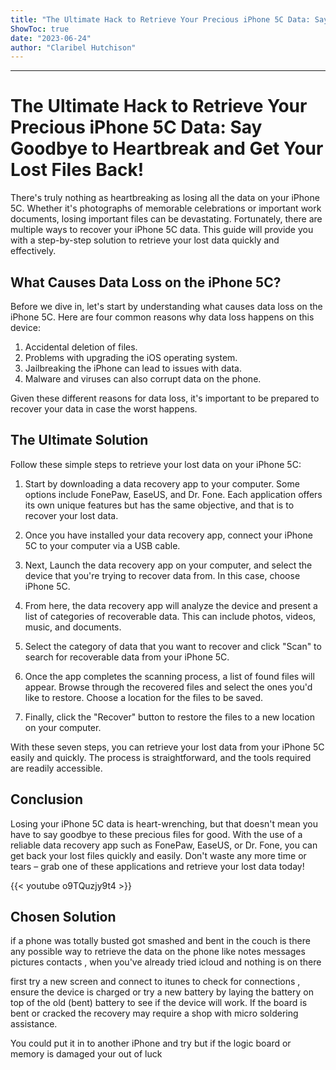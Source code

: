 ```yaml
---
title: "The Ultimate Hack to Retrieve Your Precious iPhone 5C Data: Say Goodbye to Heartbreak and Get Your Lost Files Back!"
ShowToc: true 
date: "2023-06-24"
author: "Claribel Hutchison"
---
```

*****
# The Ultimate Hack to Retrieve Your Precious iPhone 5C Data: Say Goodbye to Heartbreak and Get Your Lost Files Back!

There's truly nothing as heartbreaking as losing all the data on your iPhone 5C. Whether it's photographs of memorable celebrations or important work documents, losing important files can be devastating. Fortunately, there are multiple ways to recover your iPhone 5C data. This guide will provide you with a step-by-step solution to retrieve your lost data quickly and effectively.

## What Causes Data Loss on the iPhone 5C?

Before we dive in, let's start by understanding what causes data loss on the iPhone 5C. Here are four common reasons why data loss happens on this device:

1. Accidental deletion of files.
2. Problems with upgrading the iOS operating system.
3. Jailbreaking the iPhone can lead to issues with data.
4. Malware and viruses can also corrupt data on the phone. 

Given these different reasons for data loss, it's important to be prepared to recover your data in case the worst happens.

## The Ultimate Solution

Follow these simple steps to retrieve your lost data on your iPhone 5C:

1. Start by downloading a data recovery app to your computer. Some options include FonePaw, EaseUS, and Dr. Fone. Each application offers its own unique features but has the same objective, and that is to recover your lost data.

2. Once you have installed your data recovery app, connect your iPhone 5C to your computer via a USB cable.

3. Next, Launch the data recovery app on your computer, and select the device that you're trying to recover data from. In this case, choose iPhone 5C. 

4. From here, the data recovery app will analyze the device and present a list of categories of recoverable data. This can include photos, videos, music, and documents.

5. Select the category of data that you want to recover and click "Scan" to search for recoverable data from your iPhone 5C.


6. Once the app completes the scanning process, a list of found files will appear. Browse through the recovered files and select the ones you'd like to restore. Choose a location for the files to be saved.

7. Finally, click the "Recover" button to restore the files to a new location on your computer.

With these seven steps, you can retrieve your lost data from your iPhone 5C easily and quickly. The process is straightforward, and the tools required are readily accessible.

## Conclusion

Losing your iPhone 5C data is heart-wrenching, but that doesn't mean you have to say goodbye to these precious files for good. With the use of a reliable data recovery app such as FonePaw, EaseUS, or Dr. Fone, you can get back your lost files quickly and easily. Don't waste any more time or tears – grab one of these applications and retrieve your lost data today!

{{< youtube o9TQuzjy9t4 >}} 



## Chosen Solution
 if a phone was totally busted got smashed and bent in the couch is there any possible way to retrieve the data on the phone like notes messages pictures contacts , when you've already tried icloud  and nothing is on there

 first try a new screen and connect to itunes to check for connections , ensure the device is charged or try a new battery by laying the battery on top of the old (bent) battery to see if the device will work. If the board is bent or cracked the recovery may require a shop with micro soldering assistance.

 You could put it in to another iPhone and try but if the logic board or memory is damaged your out of luck




